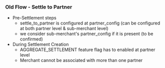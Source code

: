 ### Old Flow - Settle to Partner
- Pre-Settlement steps
	- settle_to_partner is configured at partner_config (can be configured at both partner level & sub-merchant level)
	- we consider sub-merchant's partner_config if it is present (to be confirmed) 
- During Settlement Creation
	- AGGREGATE_SETTLEMENT feature flag has to enabled at partner level
	- Merchant cannot be associated with more than one partner
